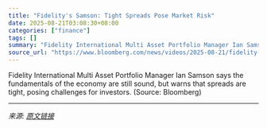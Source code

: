 ```yaml
---
title: "Fidelity's Samson: Tight Spreads Pose Market Risk"
date: 2025-08-21T03:08:30+08:00
categories: ["finance"]
tags: []
summary: "Fidelity International Multi Asset Portfolio Manager Ian Samson says the fundamentals of the economy are still sound, but warns that spreads are tight, posing challenges for investors. (Source: Bloomb"
source_url: "https://www.bloomberg.com/news/videos/2025-08-21/fidelity-s-samson-tight-spreads-pose-market-risk-video"
---
```


Fidelity International Multi Asset Portfolio Manager Ian Samson says the fundamentals of the economy are still sound, but warns that spreads are tight, posing challenges for investors. (Source: Bloomberg)

---

*来源: [原文链接](https://www.bloomberg.com/news/videos/2025-08-21/fidelity-s-samson-tight-spreads-pose-market-risk-video)*
